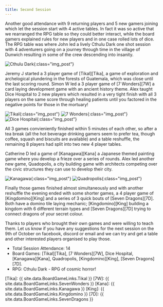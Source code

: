 ```yaml
---
title: Second Session
---
```


Another good attendance with 9 returning players and 5 new gamers joining which let the session start with 4 active tables.
In fact it was so active that we rearranged the RPG table so they could better interact, while the board gamers explained rules for new players and in one case rolled lots of dice.
The RPG table was where John led a lively Cthulu Dark one shot session with 4 adventurers going on a journey through time in the village of Dunwich resulting in some of the crew descending into insanity.

![Cthulu Dark](/images/posts/2019_09_25/CthuluDark.jpg "Cthulu Dark RPG"){:class="img_post"}

Jeremy J started a 3 player game of [Tikal][Tika], a game of exploration and archelogical plundering in the forests of Guatemala, which was close until the last scoring round.
Simon W led a 3 player game of [7 Wonders][7W] a card laying development game with an ancient history theme.
Alex taught Dice Hospital to 2 new players which resulted in a very tight finish with all 3 players on the same score through healing patients until you factored in the negative points for those in the mortuary!

![Tikal](/images/posts/2019_09_25/Tikal.jpg "Tikal middle of exploration"){:class="img_post"}
![7 Wonders](/images/posts/2019_09_25/7Wonders.jpg "7 Wonders - three built wonders"){:class="img_post"}
![Dice Hospital](/images/posts/2019_09_25/DiceHospital.jpg "Dice Hospital in full flow"){:class="img_post"}

All 3 games convieniently finished within 5 minutes of each other, so after a tea break (all the hot beverage drinking gamers seem to prefer tea, though coffee, squash and biscuits are available) and a table reshuffle, the remaining 8 players had split into two new 4 player tables.

Catherine D led a game of [Kanagawa][Kana] a Japanese themed painting game where you develop a frieze over a series of rounds.
Alex led another new game, Quadopolis, a city building game with architects competing over the civic structures they can use to develop their city.

![Kanagawa](/images/posts/2019_09_25/Kanagawa.jpg "Middle of painting in Kanagawa"){:class="img_post"}
![Quadropolis](/images/posts/2019_09_25/Quadropolis.jpg "Quadrolopolis city building"){:class="img_post"}

Finally those games finished almost simultaneously and with another reshuffle the evening ended with some shorter games, a 4 player game of [Kingdomino][King] and a series of 3 quick bouts of [Seven Dragons][7D]. Both have a domino tile laying mechanic; [Kingdomino][King] building a kingdom with 6 different terrain types and [Seven Dragons][7D] trying to connect dragons of your secret colour.

Thanks to players who brought their own games and were willing to teach them. Let us know if you have any suggestions for the next session on the 9th of October on facebook, discord or email and we can try and get a table and other interested players organised to play those.

* Total Session Attendance: 14
* Board Games: [Tikal][Tika], [7 Wonders][7W], Dice Hospital, [Kanagawa][Kana], Quadropolis, [Kingdomino][King], [Seven Dragons][7D].
* RPG: Cthulu Dark - RPG of cosmic horror!

[Tika]: {{ site.data.BoardGameLinks.Tikal }}
[7W]: {{ site.data.BoardGameLinks.SevenWonders }}
[Kana]: {{ site.data.BoardGameLinks.Kanagawa }}
[King]: {{ site.data.BoardGameLinks.Kingdomino }}
[7D]: {{ site.data.BoardGameLinks.SevenDragons }}
